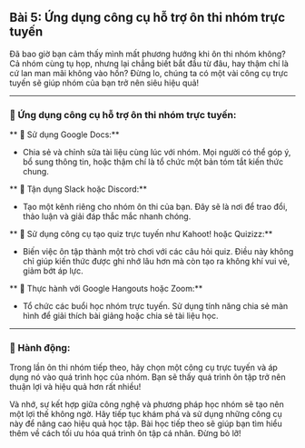 ## Bài 5: Ứng dụng công cụ hỗ trợ ôn thi nhóm trực tuyến

Đã bao giờ bạn cảm thấy mình mất phương hướng khi ôn thi nhóm không? Cả nhóm cùng tụ họp, nhưng lại chẳng biết bắt đầu từ đâu, hay thậm chí là cứ lan man mãi không vào hồn? Đừng lo, chúng ta có một vài công cụ trực tuyến sẽ giúp nhóm của bạn trở nên siêu hiệu quả!

---

### 📌 Ứng dụng công cụ hỗ trợ ôn thi nhóm trực tuyến:

** 🔹 Sử dụng Google Docs:**
- Chia sẻ và chỉnh sửa tài liệu cùng lúc với nhóm. Mọi người có thể góp ý, bổ sung thông tin, hoặc thậm chí là tổ chức một bản tóm tắt kiến thức chung.

** 🔹 Tận dụng Slack hoặc Discord:**
- Tạo một kênh riêng cho nhóm ôn thi của bạn. Đây sẽ là nơi để trao đổi, thảo luận và giải đáp thắc mắc nhanh chóng.

** 🔹 Sử dụng công cụ tạo quiz trực tuyến như Kahoot! hoặc Quizizz:**
- Biến việc ôn tập thành một trò chơi với các câu hỏi quiz. Điều này không chỉ giúp kiến thức được ghi nhớ lâu hơn mà còn tạo ra không khí vui vẻ, giảm bớt áp lực.

** 🔹 Thực hành với Google Hangouts hoặc Zoom:**
- Tổ chức các buổi học nhóm trực tuyến. Sử dụng tính năng chia sẻ màn hình để giải thích bài giảng hoặc chia sẻ tài liệu học.

---

### 🚀 Hành động:

Trong lần ôn thi nhóm tiếp theo, hãy chọn một công cụ trực tuyến và áp dụng nó vào quá trình học của nhóm. Bạn sẽ thấy quá trình ôn tập trở nên thuận lợi và hiệu quả hơn rất nhiều!

Và nhớ, sự kết hợp giữa công nghệ và phương pháp học nhóm sẽ tạo nên một lợi thế không ngờ. Hãy tiếp tục khám phá và sử dụng những công cụ này để nâng cao hiệu quả học tập. Bài học tiếp theo sẽ giúp bạn tìm hiểu thêm về cách tối ưu hóa quá trình ôn tập cá nhân. Đừng bỏ lỡ!
